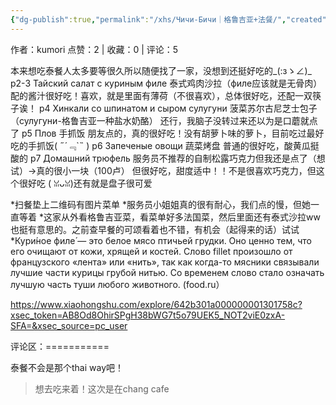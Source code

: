 ```yaml
---
{"dg-publish":true,"permalink":"/xhs/Чичи-Бичи｜格鲁吉亚+法餐/","created":"2025-03-17T22:26:06.563+08:00","updated":"2025-03-17T22:26:06.563+08:00"}
---
```


作者：kumori
点赞：2   |   收藏：0   |   评论：5

本来想吃泰餐人太多要等很久所以随便找了一家，没想到还挺好吃的_(:зゝ∠)_
p2-3 Тайский салат с куриным филе 泰式鸡肉沙拉（филе应该就是无骨肉） 配的酱汁很好吃！喜欢，就是里面有薄荷（不很喜欢），总体很好吃，还配一双筷子诶！
p4 Хинкали со шпинатом и сыром сулугуни 菠菜苏尔古尼芝士包子 （сулугуни-格鲁吉亚一种盐水奶酪） 还行，我脑子没转过来还以为是口蘑就点了
p5 Плов 手抓饭 朋友点的，真的很好吃！没有胡萝卜味的萝卜，目前吃过最好吃的手抓饭( ﻿˶﻿´﹃`˵﻿ )
p6 Запеченые овощи 蔬菜烤盘 普通的很好吃，酸黄瓜挺酸的
p7 Домашний трюфель 服务员不推荐的自制松露巧克力但我还是点了（想试）→真的很小一块（100卢） 但很好吃，甜度适中！！不是很喜欢巧克力，但这个很好吃 ( ꈍᴗꈍ)还有就是盘子很可爱
	
*扫餐垫上二维码有图片菜单
*服务员小姐姐真的很有耐心，我们点的慢，但她一直等着
*这家从外看格鲁吉亚菜，看菜单好多法国菜，然后里面还有泰式沙拉ww也挺有意思的。之前查早餐的可颂看着也不错，有机会（起得来的话）试试
*Кури́ное филе́ — это белое мясо птичьей грудки. Оно ценно тем, что его очищают от кожи, хрящей и костей. Слово fillet произошло от французского «лента» или «нить», так как когда-то мясники связывали лучшие части курицы грубой нитью. Со временем слово стало означать лучшую часть туши любого животного. (food.ru）

https://www.xiaohongshu.com/explore/642b301a000000001301758c?xsec_token=AB8Od8OhirSPgH38bWG7t5o79UEK5_NOT2viE0zxA-SFA=&xsec_source=pc_user

评论区：===========

泰餐不会是那个thai way吧！

> 想去吃来着！这次是在chang cafe